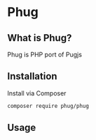 
Phug
========

What is Phug?
-----------------

Phug is PHP port of Pugjs

Installation
------------

Install via Composer

```bash
composer require phug/phug
```

Usage
-----
